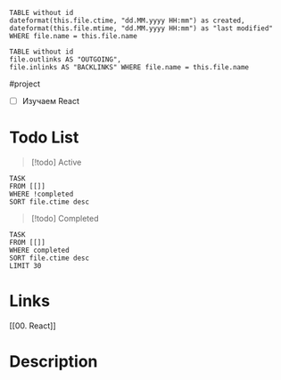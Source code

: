 ```dataview 
TABLE without id
dateformat(this.file.ctime, "dd.MM.yyyy HH:mm") as created,  dateformat(this.file.mtime, "dd.MM.yyyy HH:mm") as "last modified"
WHERE file.name = this.file.name
```
```dataview 
TABLE without id
file.outlinks AS "OUTGOING",
file.inlinks AS "BACKLINKS"	WHERE file.name = this.file.name 
```
#project
- [ ] Изучаем React
# Todo List
> [!todo] Active
```dataview
TASK
FROM [[]]
WHERE !completed
SORT file.ctime desc
```
>[!todo] Completed
```dataview
TASK
FROM [[]]
WHERE completed
SORT file.ctime desc
LIMIT 30
```

# Links
[[00. React]]



# Description
